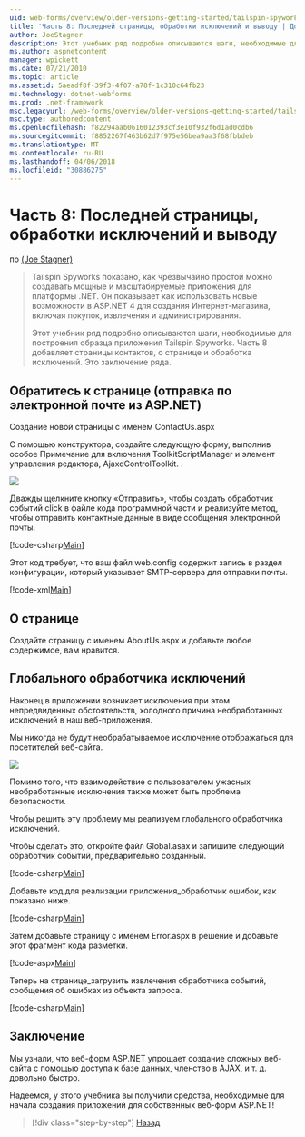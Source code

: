 ```yaml
---
uid: web-forms/overview/older-versions-getting-started/tailspin-spyworks/tailspin-spyworks-part-8
title: 'Часть 8: Последней страницы, обработки исключений и выводу | Документы Microsoft'
author: JoeStagner
description: Этот учебник ряд подробно описываются шаги, необходимые для построения образца приложения Tailspin Spyworks. Часть 8 добавляет страницы контактов, о странице и исключение...
ms.author: aspnetcontent
manager: wpickett
ms.date: 07/21/2010
ms.topic: article
ms.assetid: 5aeadf8f-39f3-4f07-a78f-1c310c64fb23
ms.technology: dotnet-webforms
ms.prod: .net-framework
msc.legacyurl: /web-forms/overview/older-versions-getting-started/tailspin-spyworks/tailspin-spyworks-part-8
msc.type: authoredcontent
ms.openlocfilehash: f82294aab0616012393cf3e10f932f6d1ad0cdb6
ms.sourcegitcommit: f8852267f463b62d7f975e56bea9aa3f68fbbdeb
ms.translationtype: MT
ms.contentlocale: ru-RU
ms.lasthandoff: 04/06/2018
ms.locfileid: "30886275"
---
```

<a name="part-8-final-pages-exception-handling-and-conclusion"></a>Часть 8: Последней страницы, обработки исключений и выводу
====================
по [(Joe Stagner)](https://github.com/JoeStagner)

> Tailspin Spyworks показано, как чрезвычайно простой можно создавать мощные и масштабируемые приложения для платформы .NET. Он показывает как использовать новые возможности в ASP.NET 4 для создания Интернет-магазина, включая покупок, извлечения и администрирования.
> 
> Этот учебник ряд подробно описываются шаги, необходимые для построения образца приложения Tailspin Spyworks. Часть 8 добавляет страницы контактов, о странице и обработка исключений. Это заключение ряда.


## <a id="_Toc260221680"></a>  Обратитесь к странице (отправка по электронной почте из ASP.NET)

Создание новой страницы с именем ContactUs.aspx

С помощью конструктора, создайте следующую форму, выполнив особое Примечание для включения ToolkitScriptManager и элемент управления редактора, AjaxdControlToolkit. .

![](tailspin-spyworks-part-8/_static/image1.jpg)

Дважды щелкните кнопку «Отправить», чтобы создать обработчик событий click в файле кода программной части и реализуйте метод, чтобы отправить контактные данные в виде сообщения электронной почты.

[!code-csharp[Main](tailspin-spyworks-part-8/samples/sample1.cs)]

Этот код требует, что ваш файл web.config содержит запись в раздел конфигурации, который указывает SMTP-сервера для отправки почты.

[!code-xml[Main](tailspin-spyworks-part-8/samples/sample2.xml)]

## <a id="_Toc260221681"></a>  О странице

Создайте страницу с именем AboutUs.aspx и добавьте любое содержимое, вам нравится.

## <a id="_Toc260221682"></a>  Глобального обработчика исключений

Наконец в приложении возникает исключения при этом непредвиденных обстоятельств, холодного причина необработанных исключений в наш веб-приложения.

Мы никогда не будут необрабатываемое исключение отображаться для посетителей веб-сайта.

![](tailspin-spyworks-part-8/_static/image2.jpg)

Помимо того, что взаимодействие с пользователем ужасных необработанные исключения также может быть проблема безопасности.

Чтобы решить эту проблему мы реализуем глобального обработчика исключений.

Чтобы сделать это, откройте файл Global.asax и запишите следующий обработчик событий, предварительно созданный.

[!code-csharp[Main](tailspin-spyworks-part-8/samples/sample3.cs)]

Добавьте код для реализации приложения\_обработчик ошибок, как показано ниже.

[!code-csharp[Main](tailspin-spyworks-part-8/samples/sample4.cs)]

Затем добавьте страницу с именем Error.aspx в решение и добавьте этот фрагмент кода разметки.

[!code-aspx[Main](tailspin-spyworks-part-8/samples/sample5.aspx)]

Теперь на странице\_загрузить извлечения обработчика событий, сообщения об ошибках из объекта запроса.

[!code-csharp[Main](tailspin-spyworks-part-8/samples/sample6.cs)]

## <a id="_Toc260221683"></a>  Заключение

Мы узнали, что веб-форм ASP.NET упрощает создание сложных веб-сайта с помощью доступа к базе данных, членство в AJAX, и т. д. довольно быстро.

Надеемся, у этого учебника вы получили средства, необходимые для начала создания приложений для собственных веб-форм ASP.NET!

> [!div class="step-by-step"]
> [Назад](tailspin-spyworks-part-7.md)
